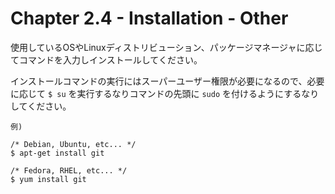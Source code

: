 Chapter 2.4 - Installation - Other
=======

使用しているOSやLinuxディストリビューション、パッケージマネージャに応じてコマンドを入力しインストールしてください。

インストールコマンドの実行にはスーパーユーザー権限が必要になるので、必要に応じて `$ su` を実行するなりコマンドの先頭に `sudo` を付けるようにするなりしてください。

```
例)

/* Debian, Ubuntu, etc... */
$ apt-get install git

/* Fedora, RHEL, etc... */
$ yum install git
```